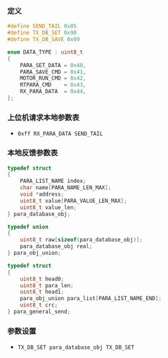 ### 定义
```c
#define SEND_TAIL 0x05
#define TX_DB_SET 0x90
#define TX_DB_SAVE 0x09

enum DATA_TYPE : uint8_t
{
    PARA_SET_DATA = 0x40,
    PARA_SAVE_CMD = 0x41,
    MOTOR_RUN_CMD = 0x42,
    RTPARA_CMD    = 0x43,
    RX_PARA_DATA  = 0x44,
};
```

### 上位机请求本地参数表
-  `0xff RX_PARA_DATA SEND_TAIL`

### 本地反馈参数表
```c
typedef struct
{
    PARA_LIST_NAME index;
    char name[PARA_NAME_LEN_MAX];
    void *address;
    uint8_t value[PARA_VALUE_LEN_MAX];
    uint8_t value_len;
} para_database_obj;

typedef union
{
    uint8_t raw[sizeof(para_database_obj)];
    para_database_obj real;
} para_obj_union;

typedef struct
{
    uint8_t head0;
    uint8_t para_len;
    uint8_t head1;
    para_obj_union para_list[PARA_LIST_NAME_END];
    uint8_t crc;
} para_general_send;

```

### 参数设置
- `TX_DB_SET para_database_obj TX_DB_SET`

### 